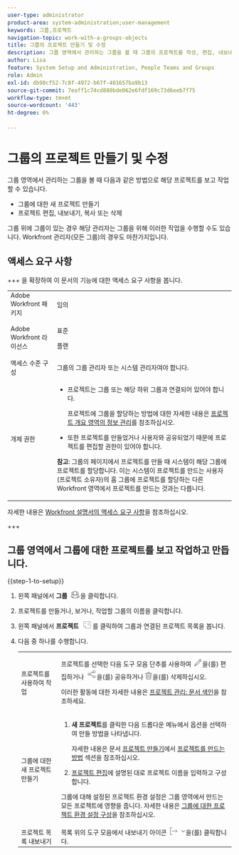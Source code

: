 ```yaml
---
user-type: administrator
product-area: system-administration;user-management
keywords: 그룹,프로젝트
navigation-topic: work-with-a-groups-objects
title: 그룹의 프로젝트 만들기 및 수정
description: 그룹 영역에서 관리하는 그룹을 볼 때 그룹의 프로젝트를 작성, 편집, 내보내기, 복사 및 삭제할 수 있습니다.
author: Lisa
feature: System Setup and Administration, People Teams and Groups
role: Admin
exl-id: db90cf52-7c8f-4972-b67f-401657ba9b13
source-git-commit: 7eaff1c74cd880bde062e6fdf169c73d6eeb7f75
workflow-type: tm+mt
source-wordcount: '443'
ht-degree: 0%

---
```


# 그룹의 프로젝트 만들기 및 수정

그룹 영역에서 관리하는 그룹을 볼 때 다음과 같은 방법으로 해당 프로젝트를 보고 작업할 수 있습니다.

* 그룹에 대한 새 프로젝트 만들기
* 프로젝트 편집, 내보내기, 복사 또는 삭제

그룹 위에 그룹이 있는 경우 해당 관리자는 그룹을 위해 이러한 작업을 수행할 수도 있습니다. Workfront 관리자(모든 그룹)의 경우도 마찬가지입니다.

## 액세스 요구 사항

+++ 을 확장하여 이 문서의 기능에 대한 액세스 요구 사항을 봅니다.

<table style="table-layout:auto"> 
 <col> 
 <col> 
 <tbody> 
  <tr> 
   <td>Adobe Workfront 패키지</td> 
   <td><p>임의</p></td> 
  </tr> 
  <tr> 
   <td>Adobe Workfront 라이선스</td> 
   <td><p>표준</p>
       <p>플랜</p></td>
  </tr>
  <tr>
   <td>액세스 수준 구성</td> 
   <td>그룹의 그룹 관리자 또는 시스템 관리자여야 합니다.</td>
  </tr>
  <tr> 
   <td>개체 권한</td>
   <td> 
    <ul> 
     <li> <p>프로젝트는 그룹 또는 해당 하위 그룹과 연결되어 있어야 합니다. </p> <p>프로젝트에 그룹을 할당하는 방법에 대한 자세한 내용은 <a href="../../../manage-work/projects/manage-projects/understand-project-overview-area.md" class="MCXref xref">프로젝트 개요 영역의 정보 관리</a>를 참조하십시오.</p> </li> 
     <li> <p>또한 프로젝트를 만들었거나 사용자와 공유되었기 때문에 프로젝트를 편집할 권한이 있어야 합니다.</p></li> 
    </ul>
    <p><b>참고</b>: 그룹의 페이지에서 프로젝트를 만들 때 시스템이 해당 그룹에 프로젝트를 할당합니다. 이는 시스템이 프로젝트를 만드는 사용자(프로젝트 소유자)의 홈 그룹에 프로젝트를 할당하는 다른 Workfront 영역에서 프로젝트를 만드는 것과는 다릅니다.</p> </td>
  </tr>
 </tbody> 
</table>

자세한 내용은 [Workfront 설명서의 액세스 요구 사항](/help/quicksilver/administration-and-setup/add-users/access-levels-and-object-permissions/access-level-requirements-in-documentation.md)을 참조하십시오.

+++

## 그룹 영역에서 그룹에 대한 프로젝트를 보고 작업하고 만듭니다.

{{step-1-to-setup}}

1. 왼쪽 패널에서 **그룹** ![그룹](assets/groups-icon.png)을 클릭합니다.

1. 프로젝트를 만들거나, 보거나, 작업할 그룹의 이름을 클릭합니다.
1. 왼쪽 패널에서 **프로젝트** ![주 메뉴의 프로젝트](assets/projects-in-main-menu.png)를 클릭하여 그룹과 연결된 프로젝트 목록을 봅니다.

1. 다음 중 하나를 수행합니다.

   <table style="table-layout:auto"> 
    <col> 
    <col> 
    <tbody> 
     <tr> 
      <td role="rowheader"> <p>프로젝트를 사용하여 작업</p> </td> 
      <td> <p>프로젝트를 선택한 다음 도구 모음 단추를 사용하여 <img src="assets/edit-icon.png">을(를) 편집하거나 <img src="assets/share-icon.png">을(를) 공유하거나 <img src="assets/delete.png">을(를) 삭제하십시오.</p> <p>이러한 활동에 대한 자세한 내용은 <a href="../../../manage-work/projects/manage-projects/manage-projects-overview.md" class="MCXref xref">프로젝트 관리: 문서 색인</a>을 참조하세요.</p> </td> 
     </tr> 
     <tr> 
      <td role="rowheader"> <p>그룹에 대한 새 프로젝트 만들기</p> </td> 
      <td> 
       <ol> 
        <li value="1"> <p><strong>새 프로젝트</strong>를 클릭한 다음 드롭다운 메뉴에서 옵션을 선택하여 만들 방법을 나타냅니다. </p> <p>자세한 내용은 문서 <a href="../../../manage-work/projects/create-projects/create-project.md#ways-to-create-projects" class="MCXref xref">프로젝트 만들기</a>에서 <a href="../../../manage-work/projects/create-projects/create-project.md" class="MCXref xref">프로젝트를 만드는 방법</a> 섹션을 참조하십시오.</p> </li> 
        <li value="2"><a href="../../../manage-work/projects/manage-projects/edit-projects.md" class="MCXref xref">프로젝트 편집</a>에 설명된 대로 프로젝트 이름을 입력하고 구성합니다.</li> 
       </ol> <p> 그룹에 대해 설정된 프로젝트 환경 설정은 그룹 영역에서 만드는 모든 프로젝트에 영향을 줍니다. 자세한 내용은 <a href="../../../administration-and-setup/manage-groups/create-and-manage-groups/configure-project-preferences-group.md" class="MCXref xref">그룹에 대한 프로젝트 환경 설정 구성</a>을 참조하십시오.</p> </td> 
     </tr> 
     <tr> 
      <td role="rowheader">프로젝트 목록 내보내기</td> 
      <td>목록 위의 도구 모음에서 내보내기 아이콘 <img src="assets/export.png">을(를) 클릭합니다.</td> 
     </tr> 
    </tbody> 
   </table>
